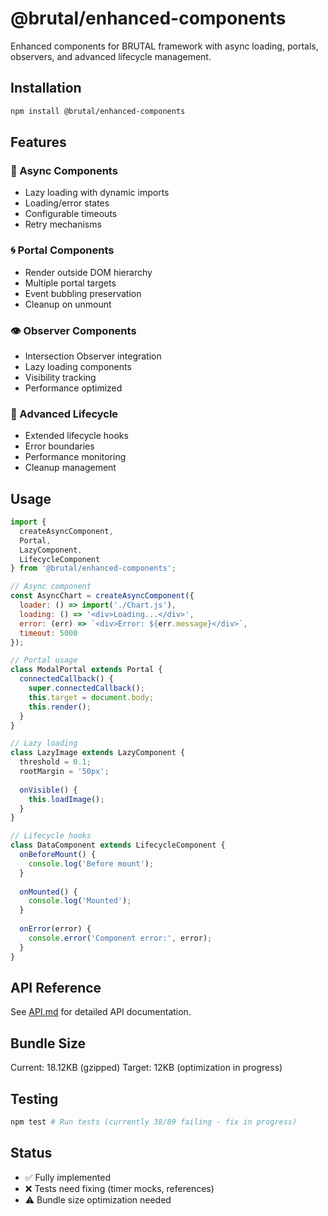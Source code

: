 # @brutal/enhanced-components

Enhanced components for BRUTAL framework with async loading, portals, observers, and advanced lifecycle management.

## Installation

```bash
npm install @brutal/enhanced-components
```

## Features

### 🔄 Async Components
- Lazy loading with dynamic imports
- Loading/error states
- Configurable timeouts
- Retry mechanisms

### 🌀 Portal Components
- Render outside DOM hierarchy
- Multiple portal targets
- Event bubbling preservation
- Cleanup on unmount

### 👁️ Observer Components
- Intersection Observer integration
- Lazy loading components
- Visibility tracking
- Performance optimized

### 🎯 Advanced Lifecycle
- Extended lifecycle hooks
- Error boundaries
- Performance monitoring
- Cleanup management

## Usage

```javascript
import { 
  createAsyncComponent, 
  Portal, 
  LazyComponent,
  LifecycleComponent 
} from '@brutal/enhanced-components';

// Async component
const AsyncChart = createAsyncComponent({
  loader: () => import('./Chart.js'),
  loading: () => '<div>Loading...</div>',
  error: (err) => `<div>Error: ${err.message}</div>`,
  timeout: 5000
});

// Portal usage
class ModalPortal extends Portal {
  connectedCallback() {
    super.connectedCallback();
    this.target = document.body;
    this.render();
  }
}

// Lazy loading
class LazyImage extends LazyComponent {
  threshold = 0.1;
  rootMargin = '50px';
  
  onVisible() {
    this.loadImage();
  }
}

// Lifecycle hooks
class DataComponent extends LifecycleComponent {
  onBeforeMount() {
    console.log('Before mount');
  }
  
  onMounted() {
    console.log('Mounted');
  }
  
  onError(error) {
    console.error('Component error:', error);
  }
}
```

## API Reference

See [API.md](./docs/API.md) for detailed API documentation.

## Bundle Size

Current: 18.12KB (gzipped)
Target: 12KB (optimization in progress)

## Testing

```bash
npm test # Run tests (currently 38/89 failing - fix in progress)
```

## Status

- ✅ Fully implemented
- ❌ Tests need fixing (timer mocks, references)
- ⚠️ Bundle size optimization needed